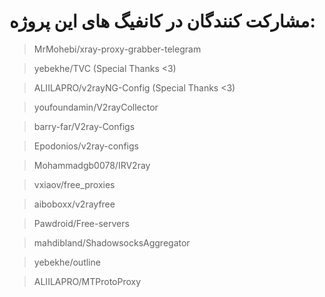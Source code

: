 # مشارکت کنندگان در کانفیگ های این پروژه:
> MrMohebi/xray-proxy-grabber-telegram


> yebekhe/TVC (Special Thanks <3)


> ALIILAPRO/v2rayNG-Config (Special Thanks <3)

 
> youfoundamin/V2rayCollector


> barry-far/V2ray-Configs


> Epodonios/v2ray-configs


> Mohammadgb0078/IRV2ray

 
> vxiaov/free_proxies

 
> aiboboxx/v2rayfree

 
> Pawdroid/Free-servers

 
> mahdibland/ShadowsocksAggregator

 
> yebekhe/outline


> ALIILAPRO/MTProtoProxy
